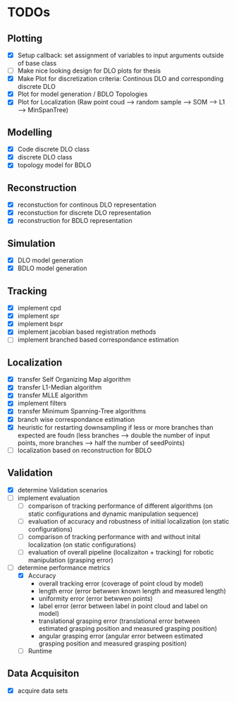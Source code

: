 # TODOs

## Plotting
- [x] Setup callback: set assignment of variables to input arguments outside of base class
- [ ] Make nice looking design for DLO plots for thesis
- [x] Make Plot for discretization criteria: Continous DLO and corresponding discrete DLO
- [x] Plot for model generation / BDLO Topologies
- [x] Plot for Localization (Raw point coud --> random sample --> SOM --> L1 --> MinSpanTree)

## Modelling
- [x] Code discrete DLO class
- [x] discrete DLO class
- [x] topology model for BDLO

## Reconstruction
- [x] reconstuction for continous DLO representation
- [x] reconstuction for discrete DLO representation
- [x] reconstruction for BDLO representation

## Simulation
- [x] DLO model generation
- [x] BDLO model generation

## Tracking
- [x] implement cpd
- [x] implement spr
- [x] implement bspr
- [x] implement jacobian based registration methods
- [ ] implement branched based correspondance estimation 

## Localization
- [x] transfer Self Organizing Map algorithm
- [x] transfer L1-Median algorithm
- [x] transfer MLLE algorithm
- [x] implement filters
- [x] transfer Minimum Spanning-Tree algorithms
- [x] branch wise correspondance estimation
- [x] heuristic for restarting downsampling if less or more branches than expected are foudn (less branches --> double the number of input points, more branches --> half the number of seedPoints)
- [ ] localization based on reconstruction for BDLO

## Validation
- [x] determine Validation scenarios
- [ ] implement evaluation 
    - [ ] comparison of tracking performance of different algorithms (on static configurations and dynamic manipulation sequence)
    - [ ] evaluation of accuracy and robustness of initial localization (on static configurations)
    - [ ] comparison of tracking performance with and without inital localization (on static configurations)
    - [ ] evaluation of overall pipeline (localizaiton + tracking) for robotic manipulation (grasping error)

- [ ] determine performance metrics
    - [x] Accuracy
        - overall tracking error (coverage of point cloud by model)
        - length error (error betwwen known length and measured length)
        - uniformity error (error betwwen points)
        - label error (error between label in point cloud and label on model)
        - translational grasping error (translational error between estimated grasping position and measured grasping position)
        - angular grasping error (angular error between estimated grasping position and measured grasping position)
    - [ ] Runtime   

## Data Acquisiton
- [x] acquire data sets